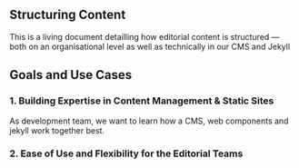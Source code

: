 ## Structuring Content

This is a living document detailling how editorial content is structured — both on an organisational level as well as technically in our CMS and Jekyll

## Goals and Use Cases

### 1. Building Expertise in Content Management & Static Sites

As development team, we want to learn how a CMS, web components and jekyll work together best.

### 2. Ease of Use and Flexibility for the Editorial Teams


